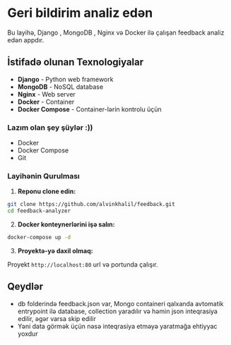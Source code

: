 
# Geri bildirim analiz edən
Bu layihə, Django , MongoDB , Nginx və Docker ilə çalışan feedback analiz edən appdır.

## İstifadə olunan Texnologiyalar

- **Django** - Python web framework
- **MongoDB** - NoSQL database
- **Nginx** - Web server 
- **Docker** - Container
- **Docker Compose** - Container-lərin kontrolu üçün


### Lazım olan şey şüylər :))

- Docker
- Docker Compose
- Git

### Layihənin Qurulması

1. **Reponu clone edin:**

```bash
git clone https://github.com/alvinkhalil/feedback.git
cd feedback-analyzer
```

2. **Docker konteynerlərini işə salın:**

```bash
docker-compose up -d
```

3. **Proyektə-yə daxil olmaq:**

Proyekt `http://localhost:80` url və portunda çalışır.

## Qeydlər

- db folderində feedback.json var, Mongo containeri qalxanda avtomatik entrypoint ilə database, collection yaradılır və həmin json inteqrasiya edilir, əgər varsa skip edilir
- Yəni data görmək üçün nəsə inteqrasiya etməyə yaratmağa ehtiyyac yoxdur


